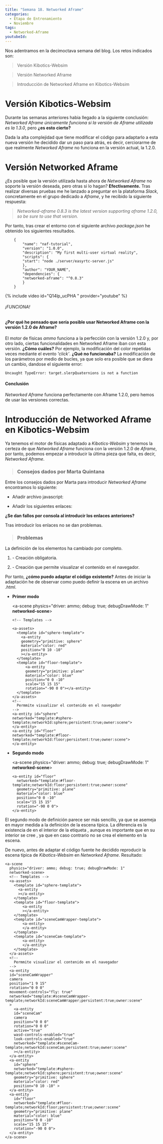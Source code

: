 ```yaml
---
title: "Semana 18. Networked Aframe"
categories:
  - Etapa de Entrenamiento
  - Noviembre
tags:
  - Networked-Aframe
youtubeId: 
---
```



Nos adentramos en la decimoctava semana del blog. Los retos indicados son:

> Versión Kibotics-Websim

> Versión Networked Aframe

> Introducción de Networked Aframe en Kibotics-Websim

# Versión Kibotics-Websim

Durante las semanas anteriores habia llegado a la siguiente conclusión: *Networked Aframe únicamente funciona si la versión de Aframe utilizada es la 1.3.0*, pero **¿es esto cierto?** 

Dada la alta complejidad que tiene modificar el código para adaptarlo a esta nueva versión he decidido dar un paso para atrás, es decir, cerciorarme de que realmente *Networked Aframe* no funciona en la versión actual, la 1.2.0.

# Versión Networked Aframe

¿Es posible que la versión utilizada hasta ahora de *Networked Aframe* no soporte la versión deseada, pero otras si lo hagan? **Efectivamente.** Tras realizar diversas pruebas me he lanzado a preguntar en la plataforma *Slack*, concretamente en el grupo dedicado a *Aframe*, y he recibido la siguiente respuesta: 

> *Networked-aframe 0.8.3 is the latest version supporting aframe 1.2.0, so be sure to use that version.*

Por tanto, tras crear el entorno con el siguiente archivo *package.json* he obtenido los siguientes resultados.

        {
            "name": "naf-tutorial",
            "version": "1.0.0",
            "description": "My first multi-user virtual reality",
            "scripts": {
            "start": "node ./server/easyrtc-server.js"
            },
            "author": "YOUR_NAME",
            "dependencies": {
            "networked-aframe": "^0.8.3"
            }
        }

{% include video id="Q14lp_ucPHA  " provider="youtube" %}

###### ¡FUNCIONA!

#### ¿Por qué he pensado que sería posible usar Networked Aframe con la versión 1.2.0 de Aframe? 

El motor de físicas *ammo* funciona a la perfección con la versión 1.2.0 y, por otro lado, ciertas funcionalidades en Networked Aframe iban con esta versión. **¿Cómo cuáles?** Por ejemplo, la modificación del color repetidas veces mediante el evento *'click'*. **¿Qué no funcionaba?** La modificación de los parámetros por medio de bucles, ya que solo era posible que se diera un cambio, dandose el siguiente error: 

    Uncaught TypeError: target.slerpQuaternions is not a function

#### Conclusión 

*Networked Aframe* funciona perfectamente con Aframe 1.2.0, pero hemos de usar las versiones correctas.

# Introducción de Networked Aframe en Kibotics-Websim

Ya tenemos el motor de físicas adaptado a *Kibotics-Websim* y tenemos la certeza de que *Networked Aframe* funciona con la versión 1.2.0 de *Aframe*, por tanto, podemos empezar a introducir la última pieza que falta, es decir, *Networked Aframe*. 

> ### Consejos dados por Marta Quintana

Entre los consejos dados por Marta para introducir *Networked Aframe* encontramos lo siguiente:

* Añadir archivo javascript:

    <script>

        // Código imprescindible para la sincronización
        NAF.schemas.getComponentsOriginal = NAF.schemas.getComponents;
        NAF.schemas.getComponents = (template) => {
          if (!NAF.schemas.hasTemplate("#sphere-template")) {
            NAF.schemas.add({
              template: '#sphere-template',
              components: [
                "position",
                "rotation",
                {
                  component: 'material',
                  property: 'color'

                }
                // Modificación de otro componente
                // { component: 'geometry', property: 'primitive' }
              ]
            });
          }

          if (!NAF.schemas.hasTemplate("#floor-template")) {
            NAF.schemas.add({
              template: '#floor-template',
              components: [
                "position",
                "rotation",
                {
                  component: 'material',
                  property: 'color'

                }
                // Modificación de otro componente
                // { component: 'geometry', property: 'primitive' }
              ]
            });
          }

          const components = NAF.schemas.getComponentsOriginal(template);
          return components;
        }
    </script>

* Añadir los siguientes enlaces:

    <script src="https://aframe.io/releases/1.2.0/aframe.min.js"></script>
    <script src="https://cdnjs.cloudflare.com/ajax/libs/socket.io/2.5.0/socket.io.slim.js"></script>
    <script src="/easyrtc/easyrtc.js"></script>
    <script src="https://unpkg.com/networked-aframe@^0.8.3/dist/networked-aframe.min.js"></script>

**¿Se dan fallos por consola al introducir los enlaces anteriores?**

Tras introducir los enlaces no se dan problemas.

> ### Problemas

La definición de los elementos ha cambiado por completo.

1. <a-assets> - Creación obligatoria.

2. <a-entity> - Creación que permite visualizar el contenido en el navegador. 

Por tanto, **¿cómo puedo adaptar el código existente?** Antes de iniciar la adaptación he de observar como puedo definir la escena en un archivo *.html*.

* **Primer modo**

    <a-scene
      physics="driver: ammo; debug: true; debugDrawMode: 1"
      **networked-scene**>

      <!-- Templates -->

      <a-assets>
        <template id="sphere-template">
          <a-entity  
          geometry="primitive: sphere" 
          material="color: red" 
          position="0 10 -10" 
          ></a-entity>
        </template>
        <template id="floor-template">
            <a-entity
            geometry="primitive: plane" 
            material="color: blue" 
            position="0 0 -10"
            scale="15 15 15"
            rotation="-90 0 0"></a-entity>
        </template>
      </a-assets>
      <!--
        Permmite visualizar el contenido en el navegador
      -->
      <a-entity id="sphere" 
      networked="template:#sphere-template;networkId:sphere;persistent:true;owner:scene">
      </a-entity>
      <a-entity id="floor" 
      networked="template:#floor-template;networkId:floor;persistent:true;owner:scene">
      </a-entity>
    </a-scene>

* **Segundo modo**

   <a-scene
      physics="driver: ammo; debug: true; debugDrawMode: 1"
      **networked-scene**>
      <!-- Templates -->
      <a-assets>
        **<template id="sphere-template">**
          **<a-entity**
          **></a-entity>**
        **</template>**
        <template id="floor-template">
            <a-entity
            ></a-entity>
        </template>
      </a-assets>
      <!--
        Permmite visualizar el contenido en el navegador
      -->
      <a-entity 
        id="sphere" 
        networked="template:#sphere-template;networkId:sphere;persistent:true;owner:scene"
        geometry="primitive: sphere" 
        material="color: red" 
        position="0 10 -10" >
      </a-entity>

      <a-entity id="floor" 
        networked="template:#floor-template;networkId:floor;persistent:true;owner:scene"
        geometry="primitive: plane" 
        material="color: blue" 
        position="0 0 -10"
        scale="15 15 15"
        rotation="-90 0 0">
      </a-entity>
    </a-scene>

El segundo modo de definición parece ser más sencillo, ya que se asemeja en mayor medida a la definición de la escena típica. La diferencia es la existencia de <templates> en el interior de la etiqueta <a-assets>, aunque es importante que en su interior se cree <a-entity>, ya que en caso contrario no se crea el elemento en la escena. 

De nuevo, antes de adaptar el código fuente he decidido reproducir la escena típica de *Kibotics-Websim* en *Networked Aframe*. Resultado:

    <a-scene
      physics="driver: ammo; debug: true; debugDrawMode: 1"
      networked-scene>
      <!-- Templates -->
      <a-assets>
        <template id="sphere-template">
          <a-entity 
          ></a-entity>
        </template>
        <template id="floor-template">
            <a-entity
            ></a-entity>
        </template>
        <template id="sceneCamWrapper-template">
            <a-entity> 
            </a-entity>
        </template>
        <template id="sceneCam-template">
            <a-entity>
            </a-entity>
        </template>
      </a-assets>
      <!--
        Permmite visualizar el contenido en el navegador
      -->
      <a-entity 
      id="sceneCamWrapper"
      camera
      position="1 9 15"
      rotation="0 0 0"
      movement-controls="fly: true"
      networked="template:#sceneCamWrapper-template;networkId:sceneCamWrapper;persistent:true;owner:scene"
      >
        <a-entity
        id="sceneCam"
        camera
        position="0 0 0"
        rotation="0 0 0"
        active="true"
        wasd-controls-enabled="true"
        look-controls-enabled="true"
        networked="template:#sceneCam-template;networkId:sceneCam;persistent:true;owner:scene"
        ></a-entity>
      </a-entity>
      <a-entity 
        id="sphere" 
        networked="template:#sphere-template;networkId:sphere;persistent:true;owner:scene"
        geometry="primitive: sphere" 
        material="color: red" 
        position="0 10 -10" >
      </a-entity>
      <a-entity 
        id="floor" 
        networked="template:#floor-template;networkId:floor;persistent:true;owner:scene"
        geometry="primitive: plane" 
        material="color: blue" 
        position="0 0 -10"
        scale="15 15 15"
        rotation="-90 0 0">
      </a-entity>
    </a-scene>